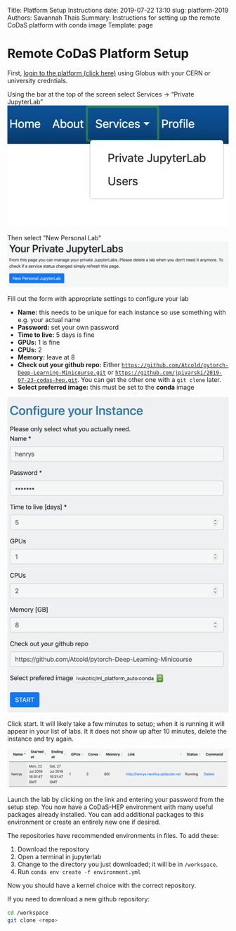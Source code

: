 Title: Platform Setup Instructions
date: 2019-07-22 13:10
slug: platform-2019
Authors: Savannah Thais 
Summary: Instructions for setting up the remote CoDaS platform with conda image
Template: page

# Remote CoDaS Platform Setup

First, [login to the platform (click here)][platform] using Globus with your CERN or university credntials.

Using the bar at the top of the screen select Services -> “Private JupyterLab”  
![](../images/setup_1.png)

Then select "New Personal Lab"  
![](../images/setup_2.png)

Fill out the form with appropriate settings to configure your lab

  * **Name:** this needs to be unique for each instance so use something with e.g. your actual name  
  * **Password:** set your own password  
  * **Time to live:** 5 days is fine  
  * **GPUs:** 1 is fine  
  * **CPUs:** 2  
  * **Memory:** leave at 8  
  * **Check out your github repo:** Either [`https://github.com/Atcold/pytorch-Deep-Learning-Minicourse.git`](https://github.com/Atcold/pytorch-Deep-Learning-Minicourse) or [`https://github.com/jpivarski/2019-07-23-codas-hep.git`](https://github.com/jpivarski/2019-07-23-codas-hep). You can get the other one with a `git clone` later.
  * **Select preferred image:** this must be set to the **conda** image  

![](..//images/setup_3.png)

Click start. It will likely take a few minutes to setup; when it is running it will appear in your list of labs. It it does not show up after 10 minutes, delete the instance and try again.

![](..//images/setup_4.png)

Launch the lab by clicking on the link and entering your password from the setup step. You now have a CoDaS-HEP environment with many useful packages already installed. You can add additional packages to this environment or create an entirely new one if desired.

The repositories have recommended environments in files. To add these:

1. Download the repository
2. Open a terminal in jupyterlab
3. Change to the directory you just downloaded; it will be in `/workspace`.
4. Run `conda env create -f environment.yml`

Now you should have a kernel choice with the correct repository.

If you need to download a new github repository:

```bash
cd /workspace
git clone <repo>
```

[platform]: https://ml-front.nautilus.optiputer.net
